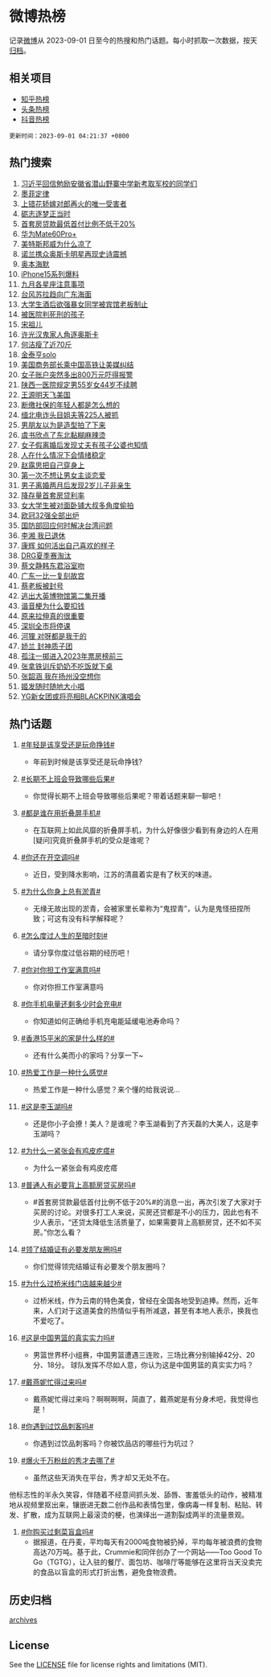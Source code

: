 # 微博热榜

记录[微博](https://www.weibo.com)从 2023-09-01 日至今的热搜和热门话题。每小时抓取一次数据，按天[归档](archives)。

## 相关项目

- [知乎热榜](https://github.com/hotarchive/zhihu)
- [头条热榜](https://github.com/hotarchive/toutiao)
- [抖音热榜](https://github.com/hotarchive/douyin)


`更新时间：2023-09-01 04:21:37 +0800`

## 热门搜索

1. [习近平回信勉励安徽省潜山野寨中学新考取军校的同学们](https://m.weibo.cn/search?containerid=100103type%3D1%26t%3D10%26q%3D%23%E4%B9%A0%E8%BF%91%E5%B9%B3%E5%9B%9E%E4%BF%A1%E5%8B%89%E5%8A%B1%E5%AE%89%E5%BE%BD%E7%9C%81%E6%BD%9C%E5%B1%B1%E9%87%8E%E5%AF%A8%E4%B8%AD%E5%AD%A6%E6%96%B0%E8%80%83%E5%8F%96%E5%86%9B%E6%A0%A1%E7%9A%84%E5%90%8C%E5%AD%A6%E4%BB%AC%23&stream_entry_id=51&isnewpage=1&extparam=seat%3D1%26cate%3D10103%26dgr%3D0%26stream_entry_id%3D51%26c_type%3D51%26pos%3D0%26filter_type%3Drealtimehot%26display_time%3D1693513295%26pre_seqid%3D1693513295934027384169&luicode=10000011&lfid=106003type%253D25%2526t%253D3%2526disable_hot%253D1%2526filter_type%253Drealtimehot)
1. [墨菲定律](https://m.weibo.cn/search?containerid=100103type%3D1%26t%3D10%26q%3D%E5%A2%A8%E8%8F%B2%E5%AE%9A%E5%BE%8B&stream_entry_id=31&isnewpage=1&extparam=seat%3D1%26lcate%3D5001%26realpos%3D1%26cate%3D5001%26c_type%3D31%26dgr%3D0%26stream_entry_id%3D31%26flag%3D0%26q%3D%25E5%25A2%25A8%25E8%258F%25B2%25E5%25AE%259A%25E5%25BE%258B%26band_rank%3D1%26pos%3D0%26filter_type%3Drealtimehot%26display_time%3D1693513295%26pre_seqid%3D1693513295934027384169&luicode=10000011&lfid=106003type%253D25%2526t%253D3%2526disable_hot%253D1%2526filter_type%253Drealtimehot)
1. [上错花轿嫁对郎再火的唯一受害者](https://m.weibo.cn/search?containerid=100103type%3D1%26t%3D10%26q%3D%23%E4%B8%8A%E9%94%99%E8%8A%B1%E8%BD%BF%E5%AB%81%E5%AF%B9%E9%83%8E%E5%86%8D%E7%81%AB%E7%9A%84%E5%94%AF%E4%B8%80%E5%8F%97%E5%AE%B3%E8%80%85%23&stream_entry_id=31&isnewpage=1&extparam=seat%3D1%26lcate%3D5001%26realpos%3D2%26cate%3D5001%26c_type%3D31%26dgr%3D0%26stream_entry_id%3D31%26flag%3D2%26q%3D%2523%25E4%25B8%258A%25E9%2594%2599%25E8%258A%25B1%25E8%25BD%25BF%25E5%25AB%2581%25E5%25AF%25B9%25E9%2583%258E%25E5%2586%258D%25E7%2581%25AB%25E7%259A%2584%25E5%2594%25AF%25E4%25B8%2580%25E5%258F%2597%25E5%25AE%25B3%25E8%2580%2585%2523%26band_rank%3D2%26pos%3D1%26filter_type%3Drealtimehot%26display_time%3D1693513295%26pre_seqid%3D1693513295934027384169&luicode=10000011&lfid=106003type%253D25%2526t%253D3%2526disable_hot%253D1%2526filter_type%253Drealtimehot)
1. [砺志逐梦正当时](https://m.weibo.cn/search?containerid=100103type%3D1%26t%3D10%26q%3D%23%E7%A0%BA%E5%BF%97%E9%80%90%E6%A2%A6%E6%AD%A3%E5%BD%93%E6%97%B6%23&stream_entry_id=31&isnewpage=1&extparam=seat%3D1%26lcate%3D5001%26realpos%3D3%26cate%3D5001%26c_type%3D31%26dgr%3D0%26stream_entry_id%3D31%26flag%3D0%26q%3D%2523%25E7%25A0%25BA%25E5%25BF%2597%25E9%2580%2590%25E6%25A2%25A6%25E6%25AD%25A3%25E5%25BD%2593%25E6%2597%25B6%2523%26band_rank%3D3%26pos%3D2%26filter_type%3Drealtimehot%26display_time%3D1693513295%26pre_seqid%3D1693513295934027384169&luicode=10000011&lfid=106003type%253D25%2526t%253D3%2526disable_hot%253D1%2526filter_type%253Drealtimehot)
1. [首套房贷款最低首付比例不低于20%](https://m.weibo.cn/search?containerid=100103type%3D1%26t%3D10%26q%3D%23%E9%A6%96%E5%A5%97%E6%88%BF%E8%B4%B7%E6%AC%BE%E6%9C%80%E4%BD%8E%E9%A6%96%E4%BB%98%E6%AF%94%E4%BE%8B%E4%B8%8D%E4%BD%8E%E4%BA%8E20%25%23&stream_entry_id=31&isnewpage=1&extparam=seat%3D1%26lcate%3D5001%26realpos%3D4%26cate%3D5001%26c_type%3D31%26dgr%3D0%26stream_entry_id%3D31%26flag%3D16%26q%3D%2523%25E9%25A6%2596%25E5%25A5%2597%25E6%2588%25BF%25E8%25B4%25B7%25E6%25AC%25BE%25E6%259C%2580%25E4%25BD%258E%25E9%25A6%2596%25E4%25BB%2598%25E6%25AF%2594%25E4%25BE%258B%25E4%25B8%258D%25E4%25BD%258E%25E4%25BA%258E20%2525%2523%26band_rank%3D4%26pos%3D3%26filter_type%3Drealtimehot%26display_time%3D1693513295%26pre_seqid%3D1693513295934027384169&luicode=10000011&lfid=106003type%253D25%2526t%253D3%2526disable_hot%253D1%2526filter_type%253Drealtimehot)
1. [华为Mate60Pro+](https://m.weibo.cn/search?containerid=100103type%3D1%26t%3D10%26q%3D%23%E5%8D%8E%E4%B8%BAMate60Pro%2B%23&stream_entry_id=31&isnewpage=1&extparam=seat%3D1%26lcate%3D5001%26realpos%3D5%26cate%3D5001%26c_type%3D31%26dgr%3D0%26stream_entry_id%3D31%26flag%3D0%26q%3D%2523%25E5%258D%258E%25E4%25B8%25BAMate60Pro%252B%2523%26band_rank%3D5%26pos%3D4%26filter_type%3Drealtimehot%26display_time%3D1693513295%26pre_seqid%3D1693513295934027384169&luicode=10000011&lfid=106003type%253D25%2526t%253D3%2526disable_hot%253D1%2526filter_type%253Drealtimehot)
1. [美特斯邦威为什么凉了](https://m.weibo.cn/search?containerid=100103type%3D1%26t%3D10%26q%3D%23%E7%BE%8E%E7%89%B9%E6%96%AF%E9%82%A6%E5%A8%81%E4%B8%BA%E4%BB%80%E4%B9%88%E5%87%89%E4%BA%86%23&stream_entry_id=31&isnewpage=1&extparam=seat%3D1%26lcate%3D5001%26realpos%3D6%26cate%3D5001%26c_type%3D31%26dgr%3D0%26stream_entry_id%3D31%26flag%3D0%26q%3D%2523%25E7%25BE%258E%25E7%2589%25B9%25E6%2596%25AF%25E9%2582%25A6%25E5%25A8%2581%25E4%25B8%25BA%25E4%25BB%2580%25E4%25B9%2588%25E5%2587%2589%25E4%25BA%2586%2523%26band_rank%3D6%26pos%3D5%26filter_type%3Drealtimehot%26display_time%3D1693513295%26pre_seqid%3D1693513295934027384169&luicode=10000011&lfid=106003type%253D25%2526t%253D3%2526disable_hot%253D1%2526filter_type%253Drealtimehot)
1. [诺兰携众奥斯卡明星再现史诗震撼](https://m.weibo.cn/search?containerid=100103type%3D1%26t%3D10%26q%3D%23%E8%AF%BA%E5%85%B0%E6%90%BA%E4%BC%97%E5%A5%A5%E6%96%AF%E5%8D%A1%E6%98%8E%E6%98%9F%E5%86%8D%E7%8E%B0%E5%8F%B2%E8%AF%97%E9%9C%87%E6%92%BC%23&stream_entry_id=31&isnewpage=1&extparam=seat%3D1%26lcate%3D5001%26band_rank%3D7%26c_type%3D31%26topic_ad%3D1%26is_ad_pos%3D1%26cate%3D5001%26dgr%3D0%26q%3D%2523%25E8%25AF%25BA%25E5%2585%25B0%25E6%2590%25BA%25E4%25BC%2597%25E5%25A5%25A5%25E6%2596%25AF%25E5%258D%25A1%25E6%2598%258E%25E6%2598%259F%25E5%2586%258D%25E7%258E%25B0%25E5%258F%25B2%25E8%25AF%2597%25E9%259C%2587%25E6%2592%25BC%2523%26pos%3D6%26adid%3D200854%26stream_entry_id%3D31%26filter_type%3Drealtimehot%26display_time%3D1693513295%26pre_seqid%3D1693513295934027384169&luicode=10000011&lfid=106003type%253D25%2526t%253D3%2526disable_hot%253D1%2526filter_type%253Drealtimehot)
1. [奥本海默](https://m.weibo.cn/search?containerid=100103type%3D1%26t%3D10%26q%3D%E5%A5%A5%E6%9C%AC%E6%B5%B7%E9%BB%98&stream_entry_id=31&isnewpage=1&extparam=seat%3D1%26lcate%3D5001%26realpos%3D7%26cate%3D5001%26c_type%3D31%26dgr%3D0%26stream_entry_id%3D31%26flag%3D16%26q%3D%25E5%25A5%25A5%25E6%259C%25AC%25E6%25B5%25B7%25E9%25BB%2598%26band_rank%3D7%26pos%3D7%26filter_type%3Drealtimehot%26display_time%3D1693513295%26pre_seqid%3D1693513295934027384169&luicode=10000011&lfid=106003type%253D25%2526t%253D3%2526disable_hot%253D1%2526filter_type%253Drealtimehot)
1. [iPhone15系列爆料](https://m.weibo.cn/search?containerid=100103type%3D1%26t%3D10%26q%3DiPhone15%E7%B3%BB%E5%88%97%E7%88%86%E6%96%99&stream_entry_id=31&isnewpage=1&extparam=seat%3D1%26lcate%3D5001%26realpos%3D8%26cate%3D5001%26c_type%3D31%26dgr%3D0%26stream_entry_id%3D31%26flag%3D0%26q%3DiPhone15%25E7%25B3%25BB%25E5%2588%2597%25E7%2588%2586%25E6%2596%2599%26band_rank%3D8%26pos%3D8%26filter_type%3Drealtimehot%26display_time%3D1693513295%26pre_seqid%3D1693513295934027384169&luicode=10000011&lfid=106003type%253D25%2526t%253D3%2526disable_hot%253D1%2526filter_type%253Drealtimehot)
1. [九月各星座注意事项](https://m.weibo.cn/search?containerid=100103type%3D1%26t%3D10%26q%3D%E4%B9%9D%E6%9C%88%E5%90%84%E6%98%9F%E5%BA%A7%E6%B3%A8%E6%84%8F%E4%BA%8B%E9%A1%B9&stream_entry_id=31&isnewpage=1&extparam=seat%3D1%26lcate%3D5001%26realpos%3D9%26cate%3D5001%26c_type%3D31%26dgr%3D0%26stream_entry_id%3D31%26flag%3D0%26q%3D%25E4%25B9%259D%25E6%259C%2588%25E5%2590%2584%25E6%2598%259F%25E5%25BA%25A7%25E6%25B3%25A8%25E6%2584%258F%25E4%25BA%258B%25E9%25A1%25B9%26band_rank%3D9%26pos%3D9%26filter_type%3Drealtimehot%26display_time%3D1693513295%26pre_seqid%3D1693513295934027384169&luicode=10000011&lfid=106003type%253D25%2526t%253D3%2526disable_hot%253D1%2526filter_type%253Drealtimehot)
1. [台风苏拉趋向广东海面](https://m.weibo.cn/search?containerid=100103type%3D1%26t%3D10%26q%3D%23%E5%8F%B0%E9%A3%8E%E8%8B%8F%E6%8B%89%E8%B6%8B%E5%90%91%E5%B9%BF%E4%B8%9C%E6%B5%B7%E9%9D%A2%23&stream_entry_id=31&isnewpage=1&extparam=seat%3D1%26lcate%3D5001%26realpos%3D10%26cate%3D5001%26c_type%3D31%26dgr%3D0%26stream_entry_id%3D31%26flag%3D0%26q%3D%2523%25E5%258F%25B0%25E9%25A3%258E%25E8%258B%258F%25E6%258B%2589%25E8%25B6%258B%25E5%2590%2591%25E5%25B9%25BF%25E4%25B8%259C%25E6%25B5%25B7%25E9%259D%25A2%2523%26band_rank%3D10%26pos%3D10%26filter_type%3Drealtimehot%26display_time%3D1693513295%26pre_seqid%3D1693513295934027384169&luicode=10000011&lfid=106003type%253D25%2526t%253D3%2526disable_hot%253D1%2526filter_type%253Drealtimehot)
1. [大学生酒后欲强暴女同学被宾馆老板制止](https://m.weibo.cn/search?containerid=100103type%3D1%26t%3D10%26q%3D%23%E5%A4%A7%E5%AD%A6%E7%94%9F%E9%85%92%E5%90%8E%E6%AC%B2%E5%BC%BA%E6%9A%B4%E5%A5%B3%E5%90%8C%E5%AD%A6%E8%A2%AB%E5%AE%BE%E9%A6%86%E8%80%81%E6%9D%BF%E5%88%B6%E6%AD%A2%23&stream_entry_id=31&isnewpage=1&extparam=seat%3D1%26lcate%3D5001%26realpos%3D11%26cate%3D5001%26c_type%3D31%26dgr%3D0%26stream_entry_id%3D31%26flag%3D2%26q%3D%2523%25E5%25A4%25A7%25E5%25AD%25A6%25E7%2594%259F%25E9%2585%2592%25E5%2590%258E%25E6%25AC%25B2%25E5%25BC%25BA%25E6%259A%25B4%25E5%25A5%25B3%25E5%2590%258C%25E5%25AD%25A6%25E8%25A2%25AB%25E5%25AE%25BE%25E9%25A6%2586%25E8%2580%2581%25E6%259D%25BF%25E5%2588%25B6%25E6%25AD%25A2%2523%26band_rank%3D11%26pos%3D11%26filter_type%3Drealtimehot%26display_time%3D1693513295%26pre_seqid%3D1693513295934027384169&luicode=10000011&lfid=106003type%253D25%2526t%253D3%2526disable_hot%253D1%2526filter_type%253Drealtimehot)
1. [被医院判死刑的孩子](https://m.weibo.cn/search?containerid=100103type%3D1%26t%3D10%26q%3D%E8%A2%AB%E5%8C%BB%E9%99%A2%E5%88%A4%E6%AD%BB%E5%88%91%E7%9A%84%E5%AD%A9%E5%AD%90&stream_entry_id=31&isnewpage=1&extparam=seat%3D1%26lcate%3D5001%26realpos%3D12%26cate%3D5001%26c_type%3D31%26dgr%3D0%26stream_entry_id%3D31%26flag%3D2%26q%3D%25E8%25A2%25AB%25E5%258C%25BB%25E9%2599%25A2%25E5%2588%25A4%25E6%25AD%25BB%25E5%2588%2591%25E7%259A%2584%25E5%25AD%25A9%25E5%25AD%2590%26band_rank%3D12%26pos%3D12%26filter_type%3Drealtimehot%26display_time%3D1693513295%26pre_seqid%3D1693513295934027384169&luicode=10000011&lfid=106003type%253D25%2526t%253D3%2526disable_hot%253D1%2526filter_type%253Drealtimehot)
1. [宋祖儿](https://m.weibo.cn/search?containerid=100103type%3D1%26t%3D10%26q%3D%E5%AE%8B%E7%A5%96%E5%84%BF&stream_entry_id=31&isnewpage=1&extparam=seat%3D1%26lcate%3D5001%26realpos%3D13%26cate%3D5001%26c_type%3D31%26dgr%3D0%26stream_entry_id%3D31%26flag%3D2%26q%3D%25E5%25AE%258B%25E7%25A5%2596%25E5%2584%25BF%26band_rank%3D13%26pos%3D13%26filter_type%3Drealtimehot%26display_time%3D1693513295%26pre_seqid%3D1693513295934027384169&luicode=10000011&lfid=106003type%253D25%2526t%253D3%2526disable_hot%253D1%2526filter_type%253Drealtimehot)
1. [许光汉鬼家人角逐奥斯卡](https://m.weibo.cn/search?containerid=100103type%3D1%26t%3D10%26q%3D%23%E8%AE%B8%E5%85%89%E6%B1%89%E9%AC%BC%E5%AE%B6%E4%BA%BA%E8%A7%92%E9%80%90%E5%A5%A5%E6%96%AF%E5%8D%A1%23&stream_entry_id=31&isnewpage=1&extparam=seat%3D1%26lcate%3D5001%26realpos%3D14%26cate%3D5001%26c_type%3D31%26dgr%3D0%26stream_entry_id%3D31%26flag%3D1%26q%3D%2523%25E8%25AE%25B8%25E5%2585%2589%25E6%25B1%2589%25E9%25AC%25BC%25E5%25AE%25B6%25E4%25BA%25BA%25E8%25A7%2592%25E9%2580%2590%25E5%25A5%25A5%25E6%2596%25AF%25E5%258D%25A1%2523%26band_rank%3D14%26pos%3D14%26filter_type%3Drealtimehot%26display_time%3D1693513295%26pre_seqid%3D1693513295934027384169&luicode=10000011&lfid=106003type%253D25%2526t%253D3%2526disable_hot%253D1%2526filter_type%253Drealtimehot)
1. [何洁瘦了近70斤](https://m.weibo.cn/search?containerid=100103type%3D1%26t%3D10%26q%3D%23%E4%BD%95%E6%B4%81%E7%98%A6%E4%BA%86%E8%BF%9170%E6%96%A4%23&stream_entry_id=31&isnewpage=1&extparam=seat%3D1%26lcate%3D5001%26realpos%3D15%26cate%3D5001%26c_type%3D31%26dgr%3D0%26stream_entry_id%3D31%26flag%3D0%26q%3D%2523%25E4%25BD%2595%25E6%25B4%2581%25E7%2598%25A6%25E4%25BA%2586%25E8%25BF%259170%25E6%2596%25A4%2523%26band_rank%3D15%26pos%3D15%26filter_type%3Drealtimehot%26display_time%3D1693513295%26pre_seqid%3D1693513295934027384169&luicode=10000011&lfid=106003type%253D25%2526t%253D3%2526disable_hot%253D1%2526filter_type%253Drealtimehot)
1. [金泰亨solo](https://m.weibo.cn/search?containerid=100103type%3D1%26t%3D10%26q%3D%23%E9%87%91%E6%B3%B0%E4%BA%A8solo%23&stream_entry_id=31&isnewpage=1&extparam=seat%3D1%26lcate%3D5001%26realpos%3D16%26cate%3D5001%26c_type%3D31%26dgr%3D0%26stream_entry_id%3D31%26flag%3D1%26q%3D%2523%25E9%2587%2591%25E6%25B3%25B0%25E4%25BA%25A8solo%2523%26band_rank%3D16%26pos%3D16%26filter_type%3Drealtimehot%26display_time%3D1693513295%26pre_seqid%3D1693513295934027384169&luicode=10000011&lfid=106003type%253D25%2526t%253D3%2526disable_hot%253D1%2526filter_type%253Drealtimehot)
1. [美国商务部长乘中国高铁让美媒纠结](https://m.weibo.cn/search?containerid=100103type%3D1%26t%3D10%26q%3D%23%E7%BE%8E%E5%9B%BD%E5%95%86%E5%8A%A1%E9%83%A8%E9%95%BF%E4%B9%98%E4%B8%AD%E5%9B%BD%E9%AB%98%E9%93%81%E8%AE%A9%E7%BE%8E%E5%AA%92%E7%BA%A0%E7%BB%93%23&stream_entry_id=31&isnewpage=1&extparam=seat%3D1%26lcate%3D5001%26realpos%3D17%26cate%3D5001%26c_type%3D31%26dgr%3D0%26stream_entry_id%3D31%26flag%3D0%26q%3D%2523%25E7%25BE%258E%25E5%259B%25BD%25E5%2595%2586%25E5%258A%25A1%25E9%2583%25A8%25E9%2595%25BF%25E4%25B9%2598%25E4%25B8%25AD%25E5%259B%25BD%25E9%25AB%2598%25E9%2593%2581%25E8%25AE%25A9%25E7%25BE%258E%25E5%25AA%2592%25E7%25BA%25A0%25E7%25BB%2593%2523%26band_rank%3D17%26pos%3D17%26filter_type%3Drealtimehot%26display_time%3D1693513295%26pre_seqid%3D1693513295934027384169&luicode=10000011&lfid=106003type%253D25%2526t%253D3%2526disable_hot%253D1%2526filter_type%253Drealtimehot)
1. [女子账户突然多出800万元吓得报警](https://m.weibo.cn/search?containerid=100103type%3D1%26t%3D10%26q%3D%23%E5%A5%B3%E5%AD%90%E8%B4%A6%E6%88%B7%E7%AA%81%E7%84%B6%E5%A4%9A%E5%87%BA800%E4%B8%87%E5%85%83%E5%90%93%E5%BE%97%E6%8A%A5%E8%AD%A6%23&stream_entry_id=31&isnewpage=1&extparam=seat%3D1%26lcate%3D5001%26realpos%3D18%26cate%3D5001%26c_type%3D31%26dgr%3D0%26stream_entry_id%3D31%26flag%3D0%26q%3D%2523%25E5%25A5%25B3%25E5%25AD%2590%25E8%25B4%25A6%25E6%2588%25B7%25E7%25AA%2581%25E7%2584%25B6%25E5%25A4%259A%25E5%2587%25BA800%25E4%25B8%2587%25E5%2585%2583%25E5%2590%2593%25E5%25BE%2597%25E6%258A%25A5%25E8%25AD%25A6%2523%26band_rank%3D18%26pos%3D18%26filter_type%3Drealtimehot%26display_time%3D1693513295%26pre_seqid%3D1693513295934027384169&luicode=10000011&lfid=106003type%253D25%2526t%253D3%2526disable_hot%253D1%2526filter_type%253Drealtimehot)
1. [陕西一医院规定男55岁女44岁不续聘](https://m.weibo.cn/search?containerid=100103type%3D1%26t%3D10%26q%3D%23%E9%99%95%E8%A5%BF%E4%B8%80%E5%8C%BB%E9%99%A2%E8%A7%84%E5%AE%9A%E7%94%B755%E5%B2%81%E5%A5%B344%E5%B2%81%E4%B8%8D%E7%BB%AD%E8%81%98%23&stream_entry_id=31&isnewpage=1&extparam=seat%3D1%26lcate%3D5001%26realpos%3D19%26cate%3D5001%26c_type%3D31%26dgr%3D0%26stream_entry_id%3D31%26flag%3D0%26q%3D%2523%25E9%2599%2595%25E8%25A5%25BF%25E4%25B8%2580%25E5%258C%25BB%25E9%2599%25A2%25E8%25A7%2584%25E5%25AE%259A%25E7%2594%25B755%25E5%25B2%2581%25E5%25A5%25B344%25E5%25B2%2581%25E4%25B8%258D%25E7%25BB%25AD%25E8%2581%2598%2523%26band_rank%3D19%26pos%3D19%26filter_type%3Drealtimehot%26display_time%3D1693513295%26pre_seqid%3D1693513295934027384169&luicode=10000011&lfid=106003type%253D25%2526t%253D3%2526disable_hot%253D1%2526filter_type%253Drealtimehot)
1. [王源明天飞美国](https://m.weibo.cn/search?containerid=100103type%3D1%26t%3D10%26q%3D%23%E7%8E%8B%E6%BA%90%E6%98%8E%E5%A4%A9%E9%A3%9E%E7%BE%8E%E5%9B%BD%23&stream_entry_id=31&isnewpage=1&extparam=seat%3D1%26lcate%3D5001%26realpos%3D20%26cate%3D5001%26c_type%3D31%26dgr%3D0%26stream_entry_id%3D31%26flag%3D0%26q%3D%2523%25E7%258E%258B%25E6%25BA%2590%25E6%2598%258E%25E5%25A4%25A9%25E9%25A3%259E%25E7%25BE%258E%25E5%259B%25BD%2523%26band_rank%3D20%26pos%3D20%26filter_type%3Drealtimehot%26display_time%3D1693513295%26pre_seqid%3D1693513295934027384169&luicode=10000011&lfid=106003type%253D25%2526t%253D3%2526disable_hot%253D1%2526filter_type%253Drealtimehot)
1. [断缴社保的年轻人都是怎么想的](https://m.weibo.cn/search?containerid=100103type%3D1%26t%3D10%26q%3D%23%E6%96%AD%E7%BC%B4%E7%A4%BE%E4%BF%9D%E7%9A%84%E5%B9%B4%E8%BD%BB%E4%BA%BA%E9%83%BD%E6%98%AF%E6%80%8E%E4%B9%88%E6%83%B3%E7%9A%84%23&stream_entry_id=31&isnewpage=1&extparam=seat%3D1%26lcate%3D5001%26realpos%3D21%26cate%3D5001%26c_type%3D31%26dgr%3D0%26stream_entry_id%3D31%26flag%3D0%26q%3D%2523%25E6%2596%25AD%25E7%25BC%25B4%25E7%25A4%25BE%25E4%25BF%259D%25E7%259A%2584%25E5%25B9%25B4%25E8%25BD%25BB%25E4%25BA%25BA%25E9%2583%25BD%25E6%2598%25AF%25E6%2580%258E%25E4%25B9%2588%25E6%2583%25B3%25E7%259A%2584%2523%26band_rank%3D21%26pos%3D21%26filter_type%3Drealtimehot%26display_time%3D1693513295%26pre_seqid%3D1693513295934027384169&luicode=10000011&lfid=106003type%253D25%2526t%253D3%2526disable_hot%253D1%2526filter_type%253Drealtimehot)
1. [缅北电诈头目姐夫等225人被抓](https://m.weibo.cn/search?containerid=100103type%3D1%26t%3D10%26q%3D%23%E7%BC%85%E5%8C%97%E7%94%B5%E8%AF%88%E5%A4%B4%E7%9B%AE%E5%A7%90%E5%A4%AB%E7%AD%89225%E4%BA%BA%E8%A2%AB%E6%8A%93%23&stream_entry_id=31&isnewpage=1&extparam=seat%3D1%26lcate%3D5001%26realpos%3D22%26cate%3D5001%26c_type%3D31%26dgr%3D0%26stream_entry_id%3D31%26flag%3D0%26q%3D%2523%25E7%25BC%2585%25E5%258C%2597%25E7%2594%25B5%25E8%25AF%2588%25E5%25A4%25B4%25E7%259B%25AE%25E5%25A7%2590%25E5%25A4%25AB%25E7%25AD%2589225%25E4%25BA%25BA%25E8%25A2%25AB%25E6%258A%2593%2523%26band_rank%3D22%26pos%3D22%26filter_type%3Drealtimehot%26display_time%3D1693513295%26pre_seqid%3D1693513295934027384169&luicode=10000011&lfid=106003type%253D25%2526t%253D3%2526disable_hot%253D1%2526filter_type%253Drealtimehot)
1. [男朋友以为是造型拍了下来](https://m.weibo.cn/search?containerid=100103type%3D1%26t%3D10%26q%3D%23%E7%94%B7%E6%9C%8B%E5%8F%8B%E4%BB%A5%E4%B8%BA%E6%98%AF%E9%80%A0%E5%9E%8B%E6%8B%8D%E4%BA%86%E4%B8%8B%E6%9D%A5%23&stream_entry_id=31&isnewpage=1&extparam=seat%3D1%26lcate%3D5001%26realpos%3D23%26cate%3D5001%26c_type%3D31%26dgr%3D0%26stream_entry_id%3D31%26flag%3D0%26q%3D%2523%25E7%2594%25B7%25E6%259C%258B%25E5%258F%258B%25E4%25BB%25A5%25E4%25B8%25BA%25E6%2598%25AF%25E9%2580%25A0%25E5%259E%258B%25E6%258B%258D%25E4%25BA%2586%25E4%25B8%258B%25E6%259D%25A5%2523%26band_rank%3D23%26pos%3D23%26filter_type%3Drealtimehot%26display_time%3D1693513295%26pre_seqid%3D1693513295934027384169&luicode=10000011&lfid=106003type%253D25%2526t%253D3%2526disable_hot%253D1%2526filter_type%253Drealtimehot)
1. [虞书欣点了东北黏糊麻辣烫](https://m.weibo.cn/search?containerid=100103type%3D1%26t%3D10%26q%3D%23%E8%99%9E%E4%B9%A6%E6%AC%A3%E7%82%B9%E4%BA%86%E4%B8%9C%E5%8C%97%E9%BB%8F%E7%B3%8A%E9%BA%BB%E8%BE%A3%E7%83%AB%23&stream_entry_id=31&isnewpage=1&extparam=seat%3D1%26lcate%3D5001%26realpos%3D24%26cate%3D5001%26c_type%3D31%26dgr%3D0%26stream_entry_id%3D31%26flag%3D0%26q%3D%2523%25E8%2599%259E%25E4%25B9%25A6%25E6%25AC%25A3%25E7%2582%25B9%25E4%25BA%2586%25E4%25B8%259C%25E5%258C%2597%25E9%25BB%258F%25E7%25B3%258A%25E9%25BA%25BB%25E8%25BE%25A3%25E7%2583%25AB%2523%26band_rank%3D24%26pos%3D24%26filter_type%3Drealtimehot%26display_time%3D1693513295%26pre_seqid%3D1693513295934027384169&luicode=10000011&lfid=106003type%253D25%2526t%253D3%2526disable_hot%253D1%2526filter_type%253Drealtimehot)
1. [女子假离婚后发现丈夫有孩子公婆也知情](https://m.weibo.cn/search?containerid=100103type%3D1%26t%3D10%26q%3D%23%E5%A5%B3%E5%AD%90%E5%81%87%E7%A6%BB%E5%A9%9A%E5%90%8E%E5%8F%91%E7%8E%B0%E4%B8%88%E5%A4%AB%E6%9C%89%E5%AD%A9%E5%AD%90%E5%85%AC%E5%A9%86%E4%B9%9F%E7%9F%A5%E6%83%85%23&stream_entry_id=31&isnewpage=1&extparam=seat%3D1%26lcate%3D5001%26realpos%3D25%26cate%3D5001%26c_type%3D31%26dgr%3D0%26stream_entry_id%3D31%26flag%3D0%26q%3D%2523%25E5%25A5%25B3%25E5%25AD%2590%25E5%2581%2587%25E7%25A6%25BB%25E5%25A9%259A%25E5%2590%258E%25E5%258F%2591%25E7%258E%25B0%25E4%25B8%2588%25E5%25A4%25AB%25E6%259C%2589%25E5%25AD%25A9%25E5%25AD%2590%25E5%2585%25AC%25E5%25A9%2586%25E4%25B9%259F%25E7%259F%25A5%25E6%2583%2585%2523%26band_rank%3D25%26pos%3D25%26filter_type%3Drealtimehot%26display_time%3D1693513295%26pre_seqid%3D1693513295934027384169&luicode=10000011&lfid=106003type%253D25%2526t%253D3%2526disable_hot%253D1%2526filter_type%253Drealtimehot)
1. [人在什么情况下会情绪稳定](https://m.weibo.cn/search?containerid=100103type%3D1%26t%3D10%26q%3D%E4%BA%BA%E5%9C%A8%E4%BB%80%E4%B9%88%E6%83%85%E5%86%B5%E4%B8%8B%E4%BC%9A%E6%83%85%E7%BB%AA%E7%A8%B3%E5%AE%9A&stream_entry_id=31&isnewpage=1&extparam=seat%3D1%26lcate%3D5001%26realpos%3D26%26cate%3D5001%26c_type%3D31%26dgr%3D0%26stream_entry_id%3D31%26flag%3D0%26q%3D%25E4%25BA%25BA%25E5%259C%25A8%25E4%25BB%2580%25E4%25B9%2588%25E6%2583%2585%25E5%2586%25B5%25E4%25B8%258B%25E4%25BC%259A%25E6%2583%2585%25E7%25BB%25AA%25E7%25A8%25B3%25E5%25AE%259A%26band_rank%3D26%26pos%3D26%26filter_type%3Drealtimehot%26display_time%3D1693513295%26pre_seqid%3D1693513295934027384169&luicode=10000011&lfid=106003type%253D25%2526t%253D3%2526disable_hot%253D1%2526filter_type%253Drealtimehot)
1. [赵露思把自己穿身上](https://m.weibo.cn/search?containerid=100103type%3D1%26t%3D10%26q%3D%23%E8%B5%B5%E9%9C%B2%E6%80%9D%E6%8A%8A%E8%87%AA%E5%B7%B1%E7%A9%BF%E8%BA%AB%E4%B8%8A%23&stream_entry_id=31&isnewpage=1&extparam=seat%3D1%26lcate%3D5001%26realpos%3D27%26cate%3D5001%26c_type%3D31%26dgr%3D0%26stream_entry_id%3D31%26flag%3D0%26q%3D%2523%25E8%25B5%25B5%25E9%259C%25B2%25E6%2580%259D%25E6%258A%258A%25E8%2587%25AA%25E5%25B7%25B1%25E7%25A9%25BF%25E8%25BA%25AB%25E4%25B8%258A%2523%26band_rank%3D27%26pos%3D27%26filter_type%3Drealtimehot%26display_time%3D1693513295%26pre_seqid%3D1693513295934027384169&luicode=10000011&lfid=106003type%253D25%2526t%253D3%2526disable_hot%253D1%2526filter_type%253Drealtimehot)
1. [第一次不想让男女主谈恋爱](https://m.weibo.cn/search?containerid=100103type%3D1%26t%3D10%26q%3D%23%E7%AC%AC%E4%B8%80%E6%AC%A1%E4%B8%8D%E6%83%B3%E8%AE%A9%E7%94%B7%E5%A5%B3%E4%B8%BB%E8%B0%88%E6%81%8B%E7%88%B1%23&stream_entry_id=31&isnewpage=1&extparam=seat%3D1%26lcate%3D5001%26realpos%3D28%26cate%3D5001%26c_type%3D31%26dgr%3D0%26stream_entry_id%3D31%26flag%3D0%26q%3D%2523%25E7%25AC%25AC%25E4%25B8%2580%25E6%25AC%25A1%25E4%25B8%258D%25E6%2583%25B3%25E8%25AE%25A9%25E7%2594%25B7%25E5%25A5%25B3%25E4%25B8%25BB%25E8%25B0%2588%25E6%2581%258B%25E7%2588%25B1%2523%26band_rank%3D28%26pos%3D28%26filter_type%3Drealtimehot%26display_time%3D1693513295%26pre_seqid%3D1693513295934027384169&luicode=10000011&lfid=106003type%253D25%2526t%253D3%2526disable_hot%253D1%2526filter_type%253Drealtimehot)
1. [男子离婚两月后发现2岁儿子非亲生](https://m.weibo.cn/search?containerid=100103type%3D1%26t%3D10%26q%3D%23%E7%94%B7%E5%AD%90%E7%A6%BB%E5%A9%9A%E4%B8%A4%E6%9C%88%E5%90%8E%E5%8F%91%E7%8E%B02%E5%B2%81%E5%84%BF%E5%AD%90%E9%9D%9E%E4%BA%B2%E7%94%9F%23&stream_entry_id=31&isnewpage=1&extparam=seat%3D1%26lcate%3D5001%26realpos%3D29%26cate%3D5001%26c_type%3D31%26dgr%3D0%26stream_entry_id%3D31%26flag%3D0%26q%3D%2523%25E7%2594%25B7%25E5%25AD%2590%25E7%25A6%25BB%25E5%25A9%259A%25E4%25B8%25A4%25E6%259C%2588%25E5%2590%258E%25E5%258F%2591%25E7%258E%25B02%25E5%25B2%2581%25E5%2584%25BF%25E5%25AD%2590%25E9%259D%259E%25E4%25BA%25B2%25E7%2594%259F%2523%26band_rank%3D29%26pos%3D29%26filter_type%3Drealtimehot%26display_time%3D1693513295%26pre_seqid%3D1693513295934027384169&luicode=10000011&lfid=106003type%253D25%2526t%253D3%2526disable_hot%253D1%2526filter_type%253Drealtimehot)
1. [降存量首套房贷利率](https://m.weibo.cn/search?containerid=100103type%3D1%26t%3D10%26q%3D%23%E9%99%8D%E5%AD%98%E9%87%8F%E9%A6%96%E5%A5%97%E6%88%BF%E8%B4%B7%E5%88%A9%E7%8E%87%23&stream_entry_id=31&isnewpage=1&extparam=seat%3D1%26lcate%3D5001%26realpos%3D30%26cate%3D5001%26c_type%3D31%26dgr%3D0%26stream_entry_id%3D31%26flag%3D0%26q%3D%2523%25E9%2599%258D%25E5%25AD%2598%25E9%2587%258F%25E9%25A6%2596%25E5%25A5%2597%25E6%2588%25BF%25E8%25B4%25B7%25E5%2588%25A9%25E7%258E%2587%2523%26band_rank%3D30%26pos%3D30%26filter_type%3Drealtimehot%26display_time%3D1693513295%26pre_seqid%3D1693513295934027384169&luicode=10000011&lfid=106003type%253D25%2526t%253D3%2526disable_hot%253D1%2526filter_type%253Drealtimehot)
1. [女大学生被对面卧铺大叔多角度偷拍](https://m.weibo.cn/search?containerid=100103type%3D1%26t%3D10%26q%3D%23%E5%A5%B3%E5%A4%A7%E5%AD%A6%E7%94%9F%E8%A2%AB%E5%AF%B9%E9%9D%A2%E5%8D%A7%E9%93%BA%E5%A4%A7%E5%8F%94%E5%A4%9A%E8%A7%92%E5%BA%A6%E5%81%B7%E6%8B%8D%23&stream_entry_id=31&isnewpage=1&extparam=seat%3D1%26lcate%3D5001%26realpos%3D31%26cate%3D5001%26c_type%3D31%26dgr%3D0%26stream_entry_id%3D31%26flag%3D1%26q%3D%2523%25E5%25A5%25B3%25E5%25A4%25A7%25E5%25AD%25A6%25E7%2594%259F%25E8%25A2%25AB%25E5%25AF%25B9%25E9%259D%25A2%25E5%258D%25A7%25E9%2593%25BA%25E5%25A4%25A7%25E5%258F%2594%25E5%25A4%259A%25E8%25A7%2592%25E5%25BA%25A6%25E5%2581%25B7%25E6%258B%258D%2523%26band_rank%3D31%26pos%3D31%26filter_type%3Drealtimehot%26display_time%3D1693513295%26pre_seqid%3D1693513295934027384169&luicode=10000011&lfid=106003type%253D25%2526t%253D3%2526disable_hot%253D1%2526filter_type%253Drealtimehot)
1. [欧冠32强全部出炉](https://m.weibo.cn/search?containerid=100103type%3D1%26t%3D10%26q%3D%23%E6%AC%A7%E5%86%A032%E5%BC%BA%E5%85%A8%E9%83%A8%E5%87%BA%E7%82%89%23&stream_entry_id=31&isnewpage=1&extparam=seat%3D1%26lcate%3D5001%26realpos%3D32%26cate%3D5001%26c_type%3D31%26dgr%3D0%26stream_entry_id%3D31%26flag%3D0%26q%3D%2523%25E6%25AC%25A7%25E5%2586%25A032%25E5%25BC%25BA%25E5%2585%25A8%25E9%2583%25A8%25E5%2587%25BA%25E7%2582%2589%2523%26band_rank%3D32%26pos%3D32%26filter_type%3Drealtimehot%26display_time%3D1693513295%26pre_seqid%3D1693513295934027384169&luicode=10000011&lfid=106003type%253D25%2526t%253D3%2526disable_hot%253D1%2526filter_type%253Drealtimehot)
1. [国防部回应何时解决台湾问题](https://m.weibo.cn/search?containerid=100103type%3D1%26t%3D10%26q%3D%23%E5%9B%BD%E9%98%B2%E9%83%A8%E5%9B%9E%E5%BA%94%E4%BD%95%E6%97%B6%E8%A7%A3%E5%86%B3%E5%8F%B0%E6%B9%BE%E9%97%AE%E9%A2%98%23&stream_entry_id=31&isnewpage=1&extparam=seat%3D1%26lcate%3D5001%26realpos%3D33%26cate%3D5001%26c_type%3D31%26dgr%3D0%26stream_entry_id%3D31%26flag%3D0%26q%3D%2523%25E5%259B%25BD%25E9%2598%25B2%25E9%2583%25A8%25E5%259B%259E%25E5%25BA%2594%25E4%25BD%2595%25E6%2597%25B6%25E8%25A7%25A3%25E5%2586%25B3%25E5%258F%25B0%25E6%25B9%25BE%25E9%2597%25AE%25E9%25A2%2598%2523%26band_rank%3D33%26pos%3D33%26filter_type%3Drealtimehot%26display_time%3D1693513295%26pre_seqid%3D1693513295934027384169&luicode=10000011&lfid=106003type%253D25%2526t%253D3%2526disable_hot%253D1%2526filter_type%253Drealtimehot)
1. [李湘 我已退休](https://m.weibo.cn/search?containerid=100103type%3D1%26t%3D10%26q%3D%E6%9D%8E%E6%B9%98+%E6%88%91%E5%B7%B2%E9%80%80%E4%BC%91&stream_entry_id=31&isnewpage=1&extparam=seat%3D1%26lcate%3D5001%26realpos%3D34%26cate%3D5001%26c_type%3D31%26dgr%3D0%26stream_entry_id%3D31%26flag%3D0%26q%3D%25E6%259D%258E%25E6%25B9%2598%2520%25E6%2588%2591%25E5%25B7%25B2%25E9%2580%2580%25E4%25BC%2591%26band_rank%3D34%26pos%3D34%26filter_type%3Drealtimehot%26display_time%3D1693513295%26pre_seqid%3D1693513295934027384169&luicode=10000011&lfid=106003type%253D25%2526t%253D3%2526disable_hot%253D1%2526filter_type%253Drealtimehot)
1. [康辉 如何活出自己喜欢的样子](https://m.weibo.cn/search?containerid=100103type%3D1%26t%3D10%26q%3D%E5%BA%B7%E8%BE%89+%E5%A6%82%E4%BD%95%E6%B4%BB%E5%87%BA%E8%87%AA%E5%B7%B1%E5%96%9C%E6%AC%A2%E7%9A%84%E6%A0%B7%E5%AD%90&stream_entry_id=31&isnewpage=1&extparam=seat%3D1%26lcate%3D5001%26realpos%3D35%26cate%3D5001%26c_type%3D31%26dgr%3D0%26stream_entry_id%3D31%26flag%3D0%26q%3D%25E5%25BA%25B7%25E8%25BE%2589%2520%25E5%25A6%2582%25E4%25BD%2595%25E6%25B4%25BB%25E5%2587%25BA%25E8%2587%25AA%25E5%25B7%25B1%25E5%2596%259C%25E6%25AC%25A2%25E7%259A%2584%25E6%25A0%25B7%25E5%25AD%2590%26band_rank%3D35%26pos%3D35%26filter_type%3Drealtimehot%26display_time%3D1693513295%26pre_seqid%3D1693513295934027384169&luicode=10000011&lfid=106003type%253D25%2526t%253D3%2526disable_hot%253D1%2526filter_type%253Drealtimehot)
1. [DRG夏季赛淘汰](https://m.weibo.cn/search?containerid=100103type%3D1%26t%3D10%26q%3DDRG%E5%A4%8F%E5%AD%A3%E8%B5%9B%E6%B7%98%E6%B1%B0&stream_entry_id=31&isnewpage=1&extparam=seat%3D1%26lcate%3D5001%26realpos%3D36%26cate%3D5001%26c_type%3D31%26dgr%3D0%26stream_entry_id%3D31%26flag%3D0%26q%3DDRG%25E5%25A4%258F%25E5%25AD%25A3%25E8%25B5%259B%25E6%25B7%2598%25E6%25B1%25B0%26band_rank%3D36%26pos%3D36%26filter_type%3Drealtimehot%26display_time%3D1693513295%26pre_seqid%3D1693513295934027384169&luicode=10000011&lfid=106003type%253D25%2526t%253D3%2526disable_hot%253D1%2526filter_type%253Drealtimehot)
1. [蔡文静韩东君浴室吻](https://m.weibo.cn/search?containerid=100103type%3D1%26t%3D10%26q%3D%23%E8%94%A1%E6%96%87%E9%9D%99%E9%9F%A9%E4%B8%9C%E5%90%9B%E6%B5%B4%E5%AE%A4%E5%90%BB%23&stream_entry_id=31&isnewpage=1&extparam=seat%3D1%26lcate%3D5001%26realpos%3D37%26cate%3D5001%26c_type%3D31%26dgr%3D0%26stream_entry_id%3D31%26flag%3D0%26q%3D%2523%25E8%2594%25A1%25E6%2596%2587%25E9%259D%2599%25E9%259F%25A9%25E4%25B8%259C%25E5%2590%259B%25E6%25B5%25B4%25E5%25AE%25A4%25E5%2590%25BB%2523%26band_rank%3D37%26pos%3D37%26filter_type%3Drealtimehot%26display_time%3D1693513295%26pre_seqid%3D1693513295934027384169&luicode=10000011&lfid=106003type%253D25%2526t%253D3%2526disable_hot%253D1%2526filter_type%253Drealtimehot)
1. [广东一比一复刻故宫](https://m.weibo.cn/search?containerid=100103type%3D1%26t%3D10%26q%3D%23%E5%B9%BF%E4%B8%9C%E4%B8%80%E6%AF%94%E4%B8%80%E5%A4%8D%E5%88%BB%E6%95%85%E5%AE%AB%23&stream_entry_id=31&isnewpage=1&extparam=seat%3D1%26lcate%3D5001%26realpos%3D38%26cate%3D5001%26c_type%3D31%26dgr%3D0%26stream_entry_id%3D31%26flag%3D0%26q%3D%2523%25E5%25B9%25BF%25E4%25B8%259C%25E4%25B8%2580%25E6%25AF%2594%25E4%25B8%2580%25E5%25A4%258D%25E5%2588%25BB%25E6%2595%2585%25E5%25AE%25AB%2523%26band_rank%3D38%26pos%3D38%26filter_type%3Drealtimehot%26display_time%3D1693513295%26pre_seqid%3D1693513295934027384169&luicode=10000011&lfid=106003type%253D25%2526t%253D3%2526disable_hot%253D1%2526filter_type%253Drealtimehot)
1. [蔡老板被封号](https://m.weibo.cn/search?containerid=100103type%3D1%26t%3D10%26q%3D%23%E8%94%A1%E8%80%81%E6%9D%BF%E8%A2%AB%E5%B0%81%E5%8F%B7%23&stream_entry_id=31&isnewpage=1&extparam=seat%3D1%26lcate%3D5001%26realpos%3D39%26cate%3D5001%26c_type%3D31%26dgr%3D0%26stream_entry_id%3D31%26flag%3D0%26q%3D%2523%25E8%2594%25A1%25E8%2580%2581%25E6%259D%25BF%25E8%25A2%25AB%25E5%25B0%2581%25E5%258F%25B7%2523%26band_rank%3D39%26pos%3D39%26filter_type%3Drealtimehot%26display_time%3D1693513295%26pre_seqid%3D1693513295934027384169&luicode=10000011&lfid=106003type%253D25%2526t%253D3%2526disable_hot%253D1%2526filter_type%253Drealtimehot)
1. [逃出大英博物馆第二集开播](https://m.weibo.cn/search?containerid=100103type%3D1%26t%3D10%26q%3D%E9%80%83%E5%87%BA%E5%A4%A7%E8%8B%B1%E5%8D%9A%E7%89%A9%E9%A6%86%E7%AC%AC%E4%BA%8C%E9%9B%86%E5%BC%80%E6%92%AD&stream_entry_id=31&isnewpage=1&extparam=seat%3D1%26lcate%3D5001%26realpos%3D40%26cate%3D5001%26c_type%3D31%26dgr%3D0%26stream_entry_id%3D31%26flag%3D0%26q%3D%25E9%2580%2583%25E5%2587%25BA%25E5%25A4%25A7%25E8%258B%25B1%25E5%258D%259A%25E7%2589%25A9%25E9%25A6%2586%25E7%25AC%25AC%25E4%25BA%258C%25E9%259B%2586%25E5%25BC%2580%25E6%2592%25AD%26band_rank%3D40%26pos%3D40%26filter_type%3Drealtimehot%26display_time%3D1693513295%26pre_seqid%3D1693513295934027384169&luicode=10000011&lfid=106003type%253D25%2526t%253D3%2526disable_hot%253D1%2526filter_type%253Drealtimehot)
1. [谐音梗为什么要扣钱](https://m.weibo.cn/search?containerid=100103type%3D1%26t%3D10%26q%3D%E8%B0%90%E9%9F%B3%E6%A2%97%E4%B8%BA%E4%BB%80%E4%B9%88%E8%A6%81%E6%89%A3%E9%92%B1&stream_entry_id=31&isnewpage=1&extparam=seat%3D1%26lcate%3D5001%26realpos%3D41%26cate%3D5001%26c_type%3D31%26dgr%3D0%26stream_entry_id%3D31%26flag%3D1%26q%3D%25E8%25B0%2590%25E9%259F%25B3%25E6%25A2%2597%25E4%25B8%25BA%25E4%25BB%2580%25E4%25B9%2588%25E8%25A6%2581%25E6%2589%25A3%25E9%2592%25B1%26band_rank%3D41%26pos%3D41%26filter_type%3Drealtimehot%26display_time%3D1693513295%26pre_seqid%3D1693513295934027384169&luicode=10000011&lfid=106003type%253D25%2526t%253D3%2526disable_hot%253D1%2526filter_type%253Drealtimehot)
1. [原来拉伸真的很重要](https://m.weibo.cn/search?containerid=100103type%3D1%26t%3D10%26q%3D%E5%8E%9F%E6%9D%A5%E6%8B%89%E4%BC%B8%E7%9C%9F%E7%9A%84%E5%BE%88%E9%87%8D%E8%A6%81&stream_entry_id=31&isnewpage=1&extparam=seat%3D1%26lcate%3D5001%26realpos%3D42%26cate%3D5001%26c_type%3D31%26dgr%3D0%26stream_entry_id%3D31%26flag%3D0%26q%3D%25E5%258E%259F%25E6%259D%25A5%25E6%258B%2589%25E4%25BC%25B8%25E7%259C%259F%25E7%259A%2584%25E5%25BE%2588%25E9%2587%258D%25E8%25A6%2581%26band_rank%3D42%26pos%3D42%26filter_type%3Drealtimehot%26display_time%3D1693513295%26pre_seqid%3D1693513295934027384169&luicode=10000011&lfid=106003type%253D25%2526t%253D3%2526disable_hot%253D1%2526filter_type%253Drealtimehot)
1. [深圳全市将停课](https://m.weibo.cn/search?containerid=100103type%3D1%26t%3D10%26q%3D%23%E6%B7%B1%E5%9C%B3%E5%85%A8%E5%B8%82%E5%B0%86%E5%81%9C%E8%AF%BE%23&stream_entry_id=31&isnewpage=1&extparam=seat%3D1%26lcate%3D5001%26realpos%3D43%26cate%3D5001%26c_type%3D31%26dgr%3D0%26stream_entry_id%3D31%26flag%3D0%26q%3D%2523%25E6%25B7%25B1%25E5%259C%25B3%25E5%2585%25A8%25E5%25B8%2582%25E5%25B0%2586%25E5%2581%259C%25E8%25AF%25BE%2523%26band_rank%3D43%26pos%3D43%26filter_type%3Drealtimehot%26display_time%3D1693513295%26pre_seqid%3D1693513295934027384169&luicode=10000011&lfid=106003type%253D25%2526t%253D3%2526disable_hot%253D1%2526filter_type%253Drealtimehot)
1. [河狸 对呀都是我干的](https://m.weibo.cn/search?containerid=100103type%3D1%26t%3D10%26q%3D%E6%B2%B3%E7%8B%B8+%E5%AF%B9%E5%91%80%E9%83%BD%E6%98%AF%E6%88%91%E5%B9%B2%E7%9A%84&stream_entry_id=31&isnewpage=1&extparam=seat%3D1%26lcate%3D5001%26realpos%3D44%26cate%3D5001%26c_type%3D31%26dgr%3D0%26stream_entry_id%3D31%26flag%3D0%26q%3D%25E6%25B2%25B3%25E7%258B%25B8%2520%25E5%25AF%25B9%25E5%2591%2580%25E9%2583%25BD%25E6%2598%25AF%25E6%2588%2591%25E5%25B9%25B2%25E7%259A%2584%26band_rank%3D44%26pos%3D44%26filter_type%3Drealtimehot%26display_time%3D1693513295%26pre_seqid%3D1693513295934027384169&luicode=10000011&lfid=106003type%253D25%2526t%253D3%2526disable_hot%253D1%2526filter_type%253Drealtimehot)
1. [娇兰 封神质子团](https://m.weibo.cn/search?containerid=100103type%3D1%26t%3D10%26q%3D%E5%A8%87%E5%85%B0+%E5%B0%81%E7%A5%9E%E8%B4%A8%E5%AD%90%E5%9B%A2&stream_entry_id=31&isnewpage=1&extparam=seat%3D1%26lcate%3D5001%26realpos%3D45%26cate%3D5001%26c_type%3D31%26dgr%3D0%26stream_entry_id%3D31%26flag%3D0%26q%3D%25E5%25A8%2587%25E5%2585%25B0%2520%25E5%25B0%2581%25E7%25A5%259E%25E8%25B4%25A8%25E5%25AD%2590%25E5%259B%25A2%26band_rank%3D45%26pos%3D45%26filter_type%3Drealtimehot%26display_time%3D1693513295%26pre_seqid%3D1693513295934027384169&luicode=10000011&lfid=106003type%253D25%2526t%253D3%2526disable_hot%253D1%2526filter_type%253Drealtimehot)
1. [孤注一掷进入2023年票房榜前三](https://m.weibo.cn/search?containerid=100103type%3D1%26t%3D10%26q%3D%23%E5%AD%A4%E6%B3%A8%E4%B8%80%E6%8E%B7%E8%BF%9B%E5%85%A52023%E5%B9%B4%E7%A5%A8%E6%88%BF%E6%A6%9C%E5%89%8D%E4%B8%89%23&stream_entry_id=31&isnewpage=1&extparam=seat%3D1%26lcate%3D5001%26realpos%3D46%26cate%3D5001%26c_type%3D31%26dgr%3D0%26stream_entry_id%3D31%26flag%3D0%26q%3D%2523%25E5%25AD%25A4%25E6%25B3%25A8%25E4%25B8%2580%25E6%258E%25B7%25E8%25BF%259B%25E5%2585%25A52023%25E5%25B9%25B4%25E7%25A5%25A8%25E6%2588%25BF%25E6%25A6%259C%25E5%2589%258D%25E4%25B8%2589%2523%26band_rank%3D46%26pos%3D46%26filter_type%3Drealtimehot%26display_time%3D1693513295%26pre_seqid%3D1693513295934027384169&luicode=10000011&lfid=106003type%253D25%2526t%253D3%2526disable_hot%253D1%2526filter_type%253Drealtimehot)
1. [张拿铁训斥奶奶不吃饭就下桌](https://m.weibo.cn/search?containerid=100103type%3D1%26t%3D10%26q%3D%E5%BC%A0%E6%8B%BF%E9%93%81%E8%AE%AD%E6%96%A5%E5%A5%B6%E5%A5%B6%E4%B8%8D%E5%90%83%E9%A5%AD%E5%B0%B1%E4%B8%8B%E6%A1%8C&stream_entry_id=31&isnewpage=1&extparam=seat%3D1%26lcate%3D5001%26realpos%3D47%26cate%3D5001%26c_type%3D31%26dgr%3D0%26stream_entry_id%3D31%26flag%3D0%26q%3D%25E5%25BC%25A0%25E6%258B%25BF%25E9%2593%2581%25E8%25AE%25AD%25E6%2596%25A5%25E5%25A5%25B6%25E5%25A5%25B6%25E4%25B8%258D%25E5%2590%2583%25E9%25A5%25AD%25E5%25B0%25B1%25E4%25B8%258B%25E6%25A1%258C%26band_rank%3D47%26pos%3D47%26filter_type%3Drealtimehot%26display_time%3D1693513295%26pre_seqid%3D1693513295934027384169&luicode=10000011&lfid=106003type%253D25%2526t%253D3%2526disable_hot%253D1%2526filter_type%253Drealtimehot)
1. [张韶涵 我在扬州没空想你](https://m.weibo.cn/search?containerid=100103type%3D1%26t%3D10%26q%3D%E5%BC%A0%E9%9F%B6%E6%B6%B5+%E6%88%91%E5%9C%A8%E6%89%AC%E5%B7%9E%E6%B2%A1%E7%A9%BA%E6%83%B3%E4%BD%A0&stream_entry_id=31&isnewpage=1&extparam=seat%3D1%26lcate%3D5001%26realpos%3D48%26cate%3D5001%26c_type%3D31%26dgr%3D0%26stream_entry_id%3D31%26flag%3D0%26q%3D%25E5%25BC%25A0%25E9%259F%25B6%25E6%25B6%25B5%2520%25E6%2588%2591%25E5%259C%25A8%25E6%2589%25AC%25E5%25B7%259E%25E6%25B2%25A1%25E7%25A9%25BA%25E6%2583%25B3%25E4%25BD%25A0%26band_rank%3D48%26pos%3D48%26filter_type%3Drealtimehot%26display_time%3D1693513295%26pre_seqid%3D1693513295934027384169&luicode=10000011&lfid=106003type%253D25%2526t%253D3%2526disable_hot%253D1%2526filter_type%253Drealtimehot)
1. [姬发随时随地大小唱](https://m.weibo.cn/search?containerid=100103type%3D1%26t%3D10%26q%3D%E5%A7%AC%E5%8F%91%E9%9A%8F%E6%97%B6%E9%9A%8F%E5%9C%B0%E5%A4%A7%E5%B0%8F%E5%94%B1&stream_entry_id=31&isnewpage=1&extparam=seat%3D1%26lcate%3D5001%26realpos%3D49%26cate%3D5001%26c_type%3D31%26dgr%3D0%26stream_entry_id%3D31%26flag%3D1%26q%3D%25E5%25A7%25AC%25E5%258F%2591%25E9%259A%258F%25E6%2597%25B6%25E9%259A%258F%25E5%259C%25B0%25E5%25A4%25A7%25E5%25B0%258F%25E5%2594%25B1%26band_rank%3D49%26pos%3D49%26filter_type%3Drealtimehot%26display_time%3D1693513295%26pre_seqid%3D1693513295934027384169&luicode=10000011&lfid=106003type%253D25%2526t%253D3%2526disable_hot%253D1%2526filter_type%253Drealtimehot)
1. [YG新女团或将亮相BLACKPINK演唱会](https://m.weibo.cn/search?containerid=100103type%3D1%26t%3D10%26q%3D%23YG%E6%96%B0%E5%A5%B3%E5%9B%A2%E6%88%96%E5%B0%86%E4%BA%AE%E7%9B%B8BLACKPINK%E6%BC%94%E5%94%B1%E4%BC%9A%23&stream_entry_id=31&isnewpage=1&extparam=seat%3D1%26lcate%3D5001%26realpos%3D50%26cate%3D5001%26c_type%3D31%26dgr%3D0%26stream_entry_id%3D31%26flag%3D0%26q%3D%2523YG%25E6%2596%25B0%25E5%25A5%25B3%25E5%259B%25A2%25E6%2588%2596%25E5%25B0%2586%25E4%25BA%25AE%25E7%259B%25B8BLACKPINK%25E6%25BC%2594%25E5%2594%25B1%25E4%25BC%259A%2523%26band_rank%3D50%26pos%3D50%26filter_type%3Drealtimehot%26display_time%3D1693513295%26pre_seqid%3D1693513295934027384169&luicode=10000011&lfid=106003type%253D25%2526t%253D3%2526disable_hot%253D1%2526filter_type%253Drealtimehot)

## 热门话题

1. [#年轻是该享受还是玩命挣钱#](https://m.weibo.cn/search?containerid=231522type%3D1%26t%3D10%26q%3D%23%E5%B9%B4%E8%BD%BB%E6%98%AF%E8%AF%A5%E4%BA%AB%E5%8F%97%E8%BF%98%E6%98%AF%E7%8E%A9%E5%91%BD%E6%8C%A3%E9%92%B1%23&stream_entry_id=128&isnewpage=1&extparam=seat%3D1%26cate%3D5004%26dgr%3D0%26lcate%3D5004%26unitid%3D1693482509671%26c_type%3D128%26pos%3D1-0-0%26display_time%3D1693513297%26pre_seqid%3D169351329721703267625&luicode=10000011&lfid=231648_-_4)
    - 年前到时候是该享受还是玩命挣钱?

1. [#长期不上班会导致哪些后果#](https://m.weibo.cn/search?containerid=231522type%3D1%26t%3D10%26q%3D%23%E9%95%BF%E6%9C%9F%E4%B8%8D%E4%B8%8A%E7%8F%AD%E4%BC%9A%E5%AF%BC%E8%87%B4%E5%93%AA%E4%BA%9B%E5%90%8E%E6%9E%9C%23&stream_entry_id=128&isnewpage=1&extparam=seat%3D1%26cate%3D5004%26dgr%3D0%26lcate%3D5004%26unitid%3D1693489109898%26c_type%3D128%26pos%3D1-0-1%26display_time%3D1693513297%26pre_seqid%3D169351329721703267625&luicode=10000011&lfid=231648_-_4)
    - 你觉得长期不上班会导致哪些后果呢？带着话题来聊一聊吧！

1. [#都是谁在用折叠屏手机#](https://m.weibo.cn/search?containerid=231522type%3D1%26t%3D10%26q%3D%23%E9%83%BD%E6%98%AF%E8%B0%81%E5%9C%A8%E7%94%A8%E6%8A%98%E5%8F%A0%E5%B1%8F%E6%89%8B%E6%9C%BA%23&stream_entry_id=128&isnewpage=1&extparam=seat%3D1%26cate%3D5004%26dgr%3D0%26lcate%3D5004%26unitid%3D1693454600702%26c_type%3D128%26pos%3D1-0-2%26display_time%3D1693513297%26pre_seqid%3D169351329721703267625&luicode=10000011&lfid=231648_-_4)
    - 在互联网上如此风靡的折叠屏手机，为什么好像很少看到有身边的人在用[疑问]究竟折叠屏手机的受众是谁呢？

1. [#你还在开空调吗#](https://m.weibo.cn/search?containerid=231522type%3D1%26t%3D10%26q%3D%23%E4%BD%A0%E8%BF%98%E5%9C%A8%E5%BC%80%E7%A9%BA%E8%B0%83%E5%90%97%23&stream_entry_id=128&isnewpage=1&extparam=seat%3D1%26cate%3D5004%26dgr%3D0%26lcate%3D5004%26unitid%3D1693494900288%26c_type%3D128%26pos%3D1-0-3%26display_time%3D1693513297%26pre_seqid%3D169351329721703267625&luicode=10000011&lfid=231648_-_4)
    - 近日，受到降水影响，江苏的清晨着实是有了秋天的味道。

1. [#为什么你身上总有淤青#](https://m.weibo.cn/search?containerid=231522type%3D1%26t%3D10%26q%3D%23%E4%B8%BA%E4%BB%80%E4%B9%88%E4%BD%A0%E8%BA%AB%E4%B8%8A%E6%80%BB%E6%9C%89%E6%B7%A4%E9%9D%92%23&stream_entry_id=128&isnewpage=1&extparam=seat%3D1%26cate%3D5004%26dgr%3D0%26lcate%3D5004%26unitid%3D1693367305378%26c_type%3D128%26pos%3D1-0-4%26display_time%3D1693513297%26pre_seqid%3D169351329721703267625&luicode=10000011&lfid=231648_-_4)
    - 无缘无故出现的淤青，会被家里长辈称为“鬼捏青”，认为是鬼怪扭捏所致；可这有没有科学解释呢？

1. [#怎么度过人生的至暗时刻#](https://m.weibo.cn/search?containerid=231522type%3D1%26t%3D10%26q%3D%23%E6%80%8E%E4%B9%88%E5%BA%A6%E8%BF%87%E4%BA%BA%E7%94%9F%E7%9A%84%E8%87%B3%E6%9A%97%E6%97%B6%E5%88%BB%23&stream_entry_id=128&isnewpage=1&extparam=seat%3D1%26cate%3D5004%26dgr%3D0%26lcate%3D5004%26unitid%3D1693464223055%26c_type%3D128%26pos%3D1-0-5%26display_time%3D1693513297%26pre_seqid%3D169351329721703267625&luicode=10000011&lfid=231648_-_4)
    - 请分享你度过低谷期的经历吧！

1. [#你对你担工作室满意吗#](https://m.weibo.cn/search?containerid=231522type%3D1%26t%3D10%26q%3D%23%E4%BD%A0%E5%AF%B9%E4%BD%A0%E6%8B%85%E5%B7%A5%E4%BD%9C%E5%AE%A4%E6%BB%A1%E6%84%8F%E5%90%97%23&stream_entry_id=128&isnewpage=1&extparam=seat%3D1%26cate%3D5004%26dgr%3D0%26lcate%3D5004%26unitid%3D1693444708444%26c_type%3D128%26pos%3D1-0-6%26display_time%3D1693513297%26pre_seqid%3D169351329721703267625&luicode=10000011&lfid=231648_-_4)
    - 你对你担工作室满意吗

1. [#你手机电量还剩多少时会充电#](https://m.weibo.cn/search?containerid=231522type%3D1%26t%3D10%26q%3D%23%E4%BD%A0%E6%89%8B%E6%9C%BA%E7%94%B5%E9%87%8F%E8%BF%98%E5%89%A9%E5%A4%9A%E5%B0%91%E6%97%B6%E4%BC%9A%E5%85%85%E7%94%B5%23&stream_entry_id=128&isnewpage=1&extparam=seat%3D1%26cate%3D5004%26dgr%3D0%26lcate%3D5004%26unitid%3D1693351356165%26c_type%3D128%26pos%3D1-0-7%26display_time%3D1693513297%26pre_seqid%3D169351329721703267625&luicode=10000011&lfid=231648_-_4)
    - 你知道如何正确给手机充电能延缓电池寿命吗？

1. [#香港15平米的家是什么样的#](https://m.weibo.cn/search?containerid=231522type%3D1%26t%3D10%26q%3D%23%E9%A6%99%E6%B8%AF15%E5%B9%B3%E7%B1%B3%E7%9A%84%E5%AE%B6%E6%98%AF%E4%BB%80%E4%B9%88%E6%A0%B7%E7%9A%84%23&stream_entry_id=128&isnewpage=1&extparam=seat%3D1%26cate%3D5004%26dgr%3D0%26lcate%3D5004%26unitid%3D1693365832274%26c_type%3D128%26pos%3D1-0-8%26display_time%3D1693513297%26pre_seqid%3D169351329721703267625&luicode=10000011&lfid=231648_-_4)
    - 还有什么美而小的家吗？分享一下~

1. [#热爱工作是一种什么感觉#](https://m.weibo.cn/search?containerid=231522type%3D1%26t%3D10%26q%3D%23%E7%83%AD%E7%88%B1%E5%B7%A5%E4%BD%9C%E6%98%AF%E4%B8%80%E7%A7%8D%E4%BB%80%E4%B9%88%E6%84%9F%E8%A7%89%23&stream_entry_id=128&isnewpage=1&extparam=seat%3D1%26cate%3D5004%26dgr%3D0%26lcate%3D5004%26unitid%3D1693444996851%26c_type%3D128%26pos%3D1-0-9%26display_time%3D1693513297%26pre_seqid%3D169351329721703267625&luicode=10000011&lfid=231648_-_4)
    - 热爱工作是一种什么感觉？来个懂的给我说说…

1. [#这是李玉湖吗#](https://m.weibo.cn/search?containerid=231522type%3D1%26t%3D10%26q%3D%23%E8%BF%99%E6%98%AF%E6%9D%8E%E7%8E%89%E6%B9%96%E5%90%97%23&stream_entry_id=128&isnewpage=1&extparam=seat%3D1%26cate%3D5004%26dgr%3D0%26lcate%3D5004%26unitid%3D1693468103960%26c_type%3D128%26pos%3D1-0-10%26display_time%3D1693513297%26pre_seqid%3D169351329721703267625&luicode=10000011&lfid=231648_-_4)
    - 还是你小子会撩！美人？是谁呢？李玉湖看到了齐天磊的大美人，这是李玉湖吗？

1. [#为什么一紧张会有鸡皮疙瘩#](https://m.weibo.cn/search?containerid=231522type%3D1%26t%3D10%26q%3D%23%E4%B8%BA%E4%BB%80%E4%B9%88%E4%B8%80%E7%B4%A7%E5%BC%A0%E4%BC%9A%E6%9C%89%E9%B8%A1%E7%9A%AE%E7%96%99%E7%98%A9%23&stream_entry_id=128&isnewpage=1&extparam=seat%3D1%26cate%3D5004%26dgr%3D0%26lcate%3D5004%26unitid%3D1693490024840%26c_type%3D128%26pos%3D1-0-11%26display_time%3D1693513297%26pre_seqid%3D169351329721703267625&luicode=10000011&lfid=231648_-_4)
    - 为什么一紧张会有鸡皮疙瘩

1. [#普通人有必要背上高额房贷买房吗#](https://m.weibo.cn/search?containerid=231522type%3D1%26t%3D10%26q%3D%23%E6%99%AE%E9%80%9A%E4%BA%BA%E6%9C%89%E5%BF%85%E8%A6%81%E8%83%8C%E4%B8%8A%E9%AB%98%E9%A2%9D%E6%88%BF%E8%B4%B7%E4%B9%B0%E6%88%BF%E5%90%97%23&stream_entry_id=128&isnewpage=1&extparam=seat%3D1%26cate%3D5004%26dgr%3D0%26lcate%3D5004%26unitid%3D1693494277276%26c_type%3D128%26pos%3D1-0-12%26display_time%3D1693513297%26pre_seqid%3D169351329721703267625&luicode=10000011&lfid=231648_-_4)
    - #首套房贷款最低首付比例不低于20%#的消息一出，再次引发了大家对于买房的讨论。对很多打工人来说，买房还贷都是不小的压力，因此也有不少人表示，“还贷太降低生活质量了，如果需要背上高额房贷，还不如不买房。”你怎么看？

1. [#领了结婚证有必要发朋友圈吗#](https://m.weibo.cn/search?containerid=231522type%3D1%26t%3D10%26q%3D%23%E9%A2%86%E4%BA%86%E7%BB%93%E5%A9%9A%E8%AF%81%E6%9C%89%E5%BF%85%E8%A6%81%E5%8F%91%E6%9C%8B%E5%8F%8B%E5%9C%88%E5%90%97%23&stream_entry_id=128&isnewpage=1&extparam=seat%3D1%26cate%3D5004%26dgr%3D0%26lcate%3D5004%26unitid%3D1693497846638%26c_type%3D128%26pos%3D1-0-13%26display_time%3D1693513297%26pre_seqid%3D169351329721703267625&luicode=10000011&lfid=231648_-_4)
    - 你们觉得领完结婚证有必要发个朋友圈吗？

1. [#为什么过桥米线门店越来越少#](https://m.weibo.cn/search?containerid=231522type%3D1%26t%3D10%26q%3D%23%E4%B8%BA%E4%BB%80%E4%B9%88%E8%BF%87%E6%A1%A5%E7%B1%B3%E7%BA%BF%E9%97%A8%E5%BA%97%E8%B6%8A%E6%9D%A5%E8%B6%8A%E5%B0%91%23&stream_entry_id=128&isnewpage=1&extparam=seat%3D1%26cate%3D5004%26dgr%3D0%26lcate%3D5004%26unitid%3D1693350790999%26c_type%3D128%26pos%3D1-0-14%26display_time%3D1693513297%26pre_seqid%3D169351329721703267625&luicode=10000011&lfid=231648_-_4)
    - 过桥米线，作为云南的特色美食，曾经在全国各地受到追捧。然而，近年来，人们对于这道美食的热情似乎有所减退，甚至有本地人表示，换我也不爱吃了。

1. [#这是中国男篮的真实实力吗#](https://m.weibo.cn/search?containerid=231522type%3D1%26t%3D10%26q%3D%23%E8%BF%99%E6%98%AF%E4%B8%AD%E5%9B%BD%E7%94%B7%E7%AF%AE%E7%9A%84%E7%9C%9F%E5%AE%9E%E5%AE%9E%E5%8A%9B%E5%90%97%23&stream_entry_id=128&isnewpage=1&extparam=seat%3D1%26cate%3D5004%26dgr%3D0%26lcate%3D5004%26unitid%3D1693405492519%26c_type%3D128%26pos%3D1-0-15%26display_time%3D1693513297%26pre_seqid%3D169351329721703267625&luicode=10000011&lfid=231648_-_4)
    - 男篮世界杯小组赛，中国男篮遭遇三连败，三场比赛分别输掉42分、20分、18分。
球队发挥不尽如人意，你认为这是中国男篮的真实实力吗？

1. [#戴燕妮忙得过来吗#](https://m.weibo.cn/search?containerid=231522type%3D1%26t%3D10%26q%3D%23%E6%88%B4%E7%87%95%E5%A6%AE%E5%BF%99%E5%BE%97%E8%BF%87%E6%9D%A5%E5%90%97%23&stream_entry_id=128&isnewpage=1&extparam=seat%3D1%26cate%3D5004%26dgr%3D0%26lcate%3D5004%26unitid%3D1693396427411%26c_type%3D128%26pos%3D1-0-16%26display_time%3D1693513297%26pre_seqid%3D169351329721703267625&luicode=10000011&lfid=231648_-_4)
    - 戴燕妮忙得过来吗？啊啊啊啊，简直了，戴燕妮是有分身术吧，我觉得也是！

1. [#你遇到过饮品刺客吗#](https://m.weibo.cn/search?containerid=231522type%3D1%26t%3D10%26q%3D%23%E4%BD%A0%E9%81%87%E5%88%B0%E8%BF%87%E9%A5%AE%E5%93%81%E5%88%BA%E5%AE%A2%E5%90%97%23&stream_entry_id=128&isnewpage=1&extparam=seat%3D1%26cate%3D5004%26dgr%3D0%26lcate%3D5004%26unitid%3D1693510711969%26c_type%3D128%26pos%3D1-0-17%26display_time%3D1693513297%26pre_seqid%3D169351329721703267625&luicode=10000011&lfid=231648_-_4)
    - 你遇到过饮品刺客吗？你被饮品店的哪些行为坑过？

1. [#爆火千万粉丝的秀才去哪了#](https://m.weibo.cn/search?containerid=231522type%3D1%26t%3D10%26q%3D%23%E7%88%86%E7%81%AB%E5%8D%83%E4%B8%87%E7%B2%89%E4%B8%9D%E7%9A%84%E7%A7%80%E6%89%8D%E5%8E%BB%E5%93%AA%E4%BA%86%23&stream_entry_id=128&isnewpage=1&extparam=seat%3D1%26cate%3D5004%26dgr%3D0%26lcate%3D5004%26unitid%3D1693465115309%26c_type%3D128%26pos%3D1-0-18%26display_time%3D1693513297%26pre_seqid%3D169351329721703267625&luicode=10000011&lfid=231648_-_4)
    - 虽然这些天消失在平台，秀才却又无处不在。

他标志性的半永久笑容，伴随着不经意间抓头发、舔唇、害羞低头的动作，被精准地从视频里抠出来，镶嵌进无数二创作品和表情包里，像病毒一样复制、粘贴、转发、扩散，成为互联网上最滚烫的梗，也演绎出一道割裂成两半的流量景观。

1. [#你购买过剩菜盲盒吗#](https://m.weibo.cn/search?containerid=231522type%3D1%26t%3D10%26q%3D%23%E4%BD%A0%E8%B4%AD%E4%B9%B0%E8%BF%87%E5%89%A9%E8%8F%9C%E7%9B%B2%E7%9B%92%E5%90%97%23&stream_entry_id=128&isnewpage=1&extparam=seat%3D1%26cate%3D5004%26dgr%3D0%26lcate%3D5004%26unitid%3D1693486104246%26c_type%3D128%26pos%3D1-0-19%26display_time%3D1693513297%26pre_seqid%3D169351329721703267625&luicode=10000011&lfid=231648_-_4)
    - 据报道，在丹麦，平均每天有2000吨食物被扔掉，平均每年被浪费的食物高达70万吨。基于此，Crummie和同伴创办了一个网站——Too Good To Go（TGTG），让入驻的餐厅、面包坊、咖啡厅等能够在这里将当天没卖完的食品以盲盒的形式打折出售，避免食物浪费。


## 历史归档

[archives](archives)

## License

See the [LICENSE](LICENSE) file for license rights and limitations (MIT).
